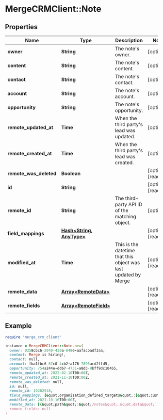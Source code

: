 # MergeCRMClient::Note

## Properties

| Name | Type | Description | Notes |
| ---- | ---- | ----------- | ----- |
| **owner** | **String** | The note&#39;s owner. | [optional] |
| **content** | **String** | The note&#39;s content. | [optional] |
| **contact** | **String** | The note&#39;s contact. | [optional] |
| **account** | **String** | The note&#39;s account. | [optional] |
| **opportunity** | **String** | The note&#39;s opportunity. | [optional] |
| **remote_updated_at** | **Time** | When the third party&#39;s lead was updated. | [optional] |
| **remote_created_at** | **Time** | When the third party&#39;s lead was created. | [optional] |
| **remote_was_deleted** | **Boolean** |  | [optional][readonly] |
| **id** | **String** |  | [optional][readonly] |
| **remote_id** | **String** | The third-party API ID of the matching object. | [optional] |
| **field_mappings** | [**Hash&lt;String, AnyType&gt;**](AnyType.md) |  | [optional][readonly] |
| **modified_at** | **Time** | This is the datetime that this object was last updated by Merge | [optional][readonly] |
| **remote_data** | [**Array&lt;RemoteData&gt;**](RemoteData.md) |  | [optional][readonly] |
| **remote_fields** | [**Array&lt;RemoteField&gt;**](RemoteField.md) |  | [optional][readonly] |

## Example

```ruby
require 'merge_crm_client'

instance = MergeCRMClient::Note.new(
  owner: 0358cbc6-2040-430a-848e-aafacbadf3aa,
  content: Merge is hiring!,
  contact: null,
  account: fba1fbc6-67c0-4cb2-a176-7896acd2ffd5,
  opportunity: 754a244e-dd67-4731-a8d3-9bff9dc10465,
  remote_updated_at: 2022-02-10T00:00Z,
  remote_created_at: 2021-11-10T00:00Z,
  remote_was_deleted: null,
  id: null,
  remote_id: 19202938,
  field_mappings: {&quot;organization_defined_targets&quot;:{&quot;custom_key&quot;:&quot;custom_value&quot;},&quot;linked_account_defined_targets&quot;:{&quot;custom_key&quot;:&quot;custom_value&quot;}},
  modified_at: 2021-10-16T00:00Z,
  remote_data: [{&quot;path&quot;:&quot;/notes&quot;,&quot;data&quot;:[&quot;Varies by platform&quot;]}],
  remote_fields: null
)
```

